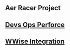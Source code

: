 ## Aer Racer Project

## [Devs Ops Perforce](https://FlorianRossignol.github.io/Pages/Perforce)

## [WWise Integration](https://FlorianRossignol.github.io/Pages/wwise_project)
